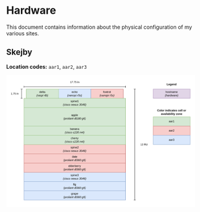 # Hardware

This document contains information about the physical configuration of my various sites.

## Skejby

**Location codes:** `aar1`, `aar2`, `aar3`

![Skejby](./img/skejby.drawio.png)
